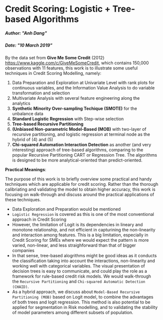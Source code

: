 # Credit Scoring: Logistic + Tree-based Algorithms

##### Author: "Anh Dang"
##### Date: "10 March 2019"


By the data set from **Give Me Some Credit** (2012) <https://www.kaggle.com/c/GiveMeSomeCredit>, which contains 150,000 observations with 11 features, this work is to illustrate some useful techniques in Credit Scoring Modelling, namely:

1. Data Preparation and Exploration at Univariate Level with rank plots for continuous variables, and the Information Value Analysis to do variable transformation and selection
2. Multivariate Analysis with several feature engineering along the analytics 
3. **Synthetic Minority Over-sampling Techique (SMOTE)** for the unbalance data
4. **Standard Logistic Regression** with Step-wise selection
5. **Tree-based Recursive Partitioning** 
6. **(Unbiased Non-parametric Model-Based (MOB)** with two-layer of recursive partitioning, and logistic regression at terminal node as the hybrid of (4) and (5)
7. **Chi-squared Automation Interaction Detection** as another (and very interesting) approach of tree-based algorithms, comparing to the popular Recursive Partitioning CART or Regression Tree. The algorithms is designed to be more analytical-oriented than predict-oriented. 

**Practical Meanings**:

The purpose of this work is to briefly overview some practical and handy techniques which are applicable for credit scoring. Rather than the thorough calibriating and validating the model to obtain higher accuracy, this work is focusing on walk-through and discuss around the practical applications of these techniques.

* Data Exploration and Preparation would be mentioned
* `Logistic Regression` is covered as this is one of the most conventional approach in Credit Scoring
* However, the limitation of Logit is its dependencies in lineary and monotone relationship, and not efficient in capturining the non-linearity and interaction among features. This is a big limitation, especially in Credit Scoring for SMEs where we would expect the pattern is more varied, non-linear, and less straighforward than that of bigger companies
* In that sense, tree-based alogrithms might be good ideas as it conducts the classification taking into account the interactions, non-linearity and working well with categorical variables. The visual presentation of decision trees is easy to communicate, and could play the role as a framework for rule-based credit risk models. We would walk-through the `Recursive Partitioning` and `Chi-squared Automatic Detection (CHAID)`.
* As a hybrid approach, we discuss about `Model-Based Recursive Partitioning (MOB)` based on Logit model, to combine the advantages of both trees and logit regression. This method is also potential to be applied for segmentation in Risk modelling, and to validating the stability of model parameters among different subsets of population. 
